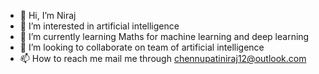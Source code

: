 - 👋 Hi, I’m Niraj
- 👀 I’m interested in artificial intelligence
- 🌱 I’m currently learning Maths for machine learning and deep learning
- 💞️ I’m looking to collaborate on team of artificial intelligence
- 📫 How to reach me mail me through chennupatiniraj12@outlook.com
<!---
hacktivist01203/hacktivist01203 is a ✨ special ✨ repository because its `README.md` (this file) appears on your GitHub profile.
You can click the Preview link to take a look at your changes.
--->
